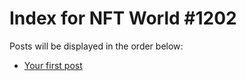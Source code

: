 # Index for NFT World #1202
Posts will be displayed in the order below:

- [Your first post](./001-first.md)

